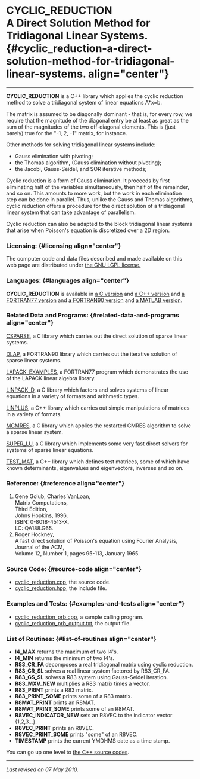 CYCLIC\_REDUCTION\
A Direct Solution Method for Tridiagonal Linear Systems. {#cyclic_reduction-a-direct-solution-method-for-tridiagonal-linear-systems. align="center"}
========================================================

------------------------------------------------------------------------

**CYCLIC\_REDUCTION** is a C++ library which applies the cyclic
reduction method to solve a tridiagonal system of linear equations
A\*x=b.

The matrix is assumed to be diagonally dominant - that is, for every
row, we require that the magnitude of the diagonal entry be at least as
great as the sum of the magnitudes of the two off-diagonal elements.
This is (just barely) true for the "-1, 2, -1" matrix, for instance.

Other methods for solving tridiagonal linear systems include:

-   Gauss elimination with pivoting;
-   the Thomas algorithm, (Gauss elimination without pivoting);
-   the Jacobi, Gauss-Seidel, and SOR iterative methods;

Cyclic reduction is a form of Gauss elimination. It proceeds by first
eliminating half of the variables simultaneously, then half of the
remainder, and so on. This amounts to more work, but the work in each
elimination step can be done in parallel. Thus, unlike the Gauss and
Thomas algorithms, cyclic reduction offers a procedure for the direct
solution of a tridiagonal linear system that can take advantage of
parallelism.

Cyclic reduction can also be adapted to the block tridiagonal linear
systems that arise when Poisson's equation is discretized over a 2D
region.

### Licensing: {#licensing align="center"}

The computer code and data files described and made available on this
web page are distributed under [the GNU LGPL
license.](../../txt/gnu_lgpl.txt)

### Languages: {#languages align="center"}

**CYCLIC\_REDUCTION** is available in [a C
version](../../c_src/cyclic_reduction/cyclic_reduction.md) and [a C++
version](../../master/cyclic_reduction/cyclic_reduction.md) and [a
FORTRAN77 version](../../f77_src/cyclic_reduction/cyclic_reduction.md)
and [a FORTRAN90
version](../../f_src/cyclic_reduction/cyclic_reduction.md) and [a
MATLAB version](../../m_src/cyclic_reduction/cyclic_reduction.md).

### Related Data and Programs: {#related-data-and-programs align="center"}

[CSPARSE](../../c_src/csparse/csparse.md), a C library which carries
out the direct solution of sparse linear systems.

[DLAP](../../f_src/dlap/dlap.md), a FORTRAN90 library which carries
out the iterative solution of sparse linear systems.

[LAPACK\_EXAMPLES](../../f77_src/lapack_examples/lapack_examples.md),
a FORTRAN77 program which demonstrates the use of the LAPACK linear
algebra library.

[LINPACK\_D](../../c_src/linpack_d/linpack_d.md), a C library which
factors and solves systems of linear equations in a variety of formats
and arithmetic types.

[LINPLUS](../../master/linplus/linplus.md), a C++ library which
carries out simple manipulations of matrices in a variety of formats.

[MGMRES](../../c_src/mgmres/mgmres.md), a C library which applies the
restarted GMRES algorithm to solve a sparse linear system.

[SUPER\_LU](../../c_src/super_lu/super_lu.md), a C library which
implements some very fast direct solvers for systems of sparse linear
equations.

[TEST\_MAT](../../master/test_mat/test_mat.md), a C++ library which
defines test matrices, some of which have known determinants,
eigenvalues and eigenvectors, inverses and so on.

### Reference: {#reference align="center"}

1.  Gene Golub, Charles VanLoan,\
    Matrix Computations,\
    Third Edition,\
    Johns Hopkins, 1996,\
    ISBN: 0-8018-4513-X,\
    LC: QA188.G65.
2.  Roger Hockney,\
    A fast direct solution of Poisson's equation using Fourier
    Analysis,\
    Journal of the ACM,\
    Volume 12, Number 1, pages 95-113, January 1965.

### Source Code: {#source-code align="center"}

-   [cyclic\_reduction.cpp](cyclic_reduction.cpp), the source code.
-   [cyclic\_reduction.hpp](cyclic_reduction.hpp), the include file.

### Examples and Tests: {#examples-and-tests align="center"}

-   [cyclic\_reduction\_prb.cpp](cyclic_reduction_prb.cpp), a sample
    calling program.
-   [cyclic\_reduction\_prb\_output.txt](cyclic_reduction_prb_output.txt),
    the output file.

### List of Routines: {#list-of-routines align="center"}

-   **I4\_MAX** returns the maximum of two I4's.
-   **I4\_MIN** returns the minimum of two I4's.
-   **R83\_CR\_FA** decomposes a real tridiagonal matrix using cyclic
    reduction.
-   **R83\_CR\_SL** solves a real linear system factored by R83\_CR\_FA.
-   **R83\_GS\_SL** solves a R83 system using Gauss-Seidel iteration.
-   **R83\_MXV\_NEW** multiplies a R83 matrix times a vector.
-   **R83\_PRINT** prints a R83 matrix.
-   **R83\_PRINT\_SOME** prints some of a R83 matrix.
-   **R8MAT\_PRINT** prints an R8MAT.
-   **R8MAT\_PRINT\_SOME** prints some of an R8MAT.
-   **R8VEC\_INDICATOR\_NEW** sets an R8VEC to the indicator vector
    {1,2,3...}.
-   **R8VEC\_PRINT** prints an R8VEC.
-   **R8VEC\_PRINT\_SOME** prints "some" of an R8VEC.
-   **TIMESTAMP** prints the current YMDHMS date as a time stamp.

You can go up one level to [the C++ source codes](../cpp_src.md).

------------------------------------------------------------------------

*Last revised on 07 May 2010.*
